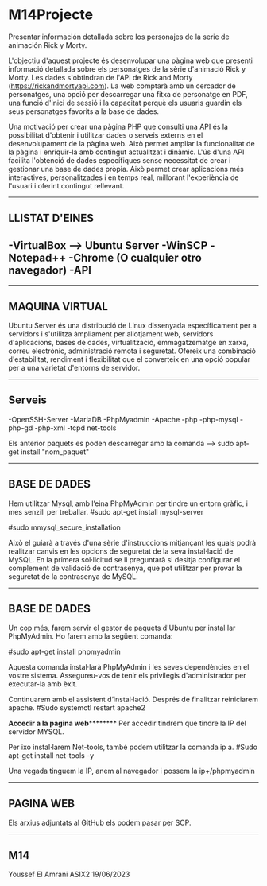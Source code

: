 # M14Projecte
Presentar información detallada sobre los personajes de la serie de animación Rick y Morty.

L'objectiu d'aquest projecte és desenvolupar una pàgina web que presenti informació detallada 
sobre els personatges de la sèrie d'animació Rick y Morty. Les dades s'obtindran de l'API de 
Rick and Morty (https://rickandmortyapi.com). La web comptarà amb un cercador de personatges, 
una opció per descarregar una fitxa de personatge en PDF, una funció d'inici de sessió i la capacitat 
perquè els usuaris guardin els seus personatges favorits a la base de dades.

Una motivació per crear una pàgina PHP que consulti una API és la possibilitat d'obtenir i utilitzar dades o 
serveis externs en el desenvolupament de la pàgina web. Això permet ampliar la funcionalitat de la pàgina i 
enriquir-la amb contingut actualitzat i dinàmic. L'ús d'una API facilita l'obtenció de dades específiques sense 
necessitat de crear i gestionar una base de dades pròpia. Això permet crear aplicacions més interactives, 
personalitzades i en temps real, millorant l'experiència de l'usuari i oferint contingut rellevant.

-----------------------------------------
LLISTAT D'EINES
----------------------------------------
-VirtualBox --> Ubuntu Server
-WinSCP
-Notepad++
-Chrome (O cualquier otro navegador)
-API
-----------------------------------------

-----------------------------------------
MAQUINA VIRTUAL
----------------------------------------
Ubuntu Server és una distribució de Linux dissenyada específicament per a servidors i s'utilitza àmpliament per 
allotjament web, servidors d'aplicacions, bases de dades, virtualització, emmagatzematge en xarxa, correu electrònic, 
administració remota i seguretat. Ofereix una combinació d'estabilitat, rendiment i flexibilitat que el converteix en 
una opció popular per a una varietat d'entorns de servidor.

-----------------------------------------
Serveis
----------------------------------------
-OpenSSH-Server
-MariaDB
-PhpMyadmin
-Apache
-php
-php-mysql
-php-gd
-php-xml
-tcpd
net-tools

Els anterior paquets es poden descarregar amb la comanda --> sudo apt-get install "nom_paquet"

-----------------------------------------
BASE DE DADES
----------------------------------------
Hem utilitzar Mysql, amb l’eina PhpMyAdmin per tindre un entorn gràfic, i mes senzill per treballar.
 #sudo apt-get install mysql-server
 
 #sudo mmysql_secure_installation
 
 Això el guiarà a través d'una sèrie d'instruccions mitjançant les quals podrà realitzar canvis en 
 les opcions de seguretat de la seva instal·lació de MySQL. En la primera sol·licitud se li preguntarà 
 si desitja configurar el complement de validació de contrasenya, que pot utilitzar per provar la seguretat de la contrasenya de MySQL.

-----------------------------------------
BASE DE DADES
----------------------------------------

Un cop més, farem servir el gestor de paquets d'Ubuntu per instal·lar PhpMyAdmin. Ho farem amb la següent comanda:

#sudo apt-get install phpmyadmin

Aquesta comanda instal·larà PhpMyAdmin i les seves dependències en el vostre sistema. 
Assegureu-vos de tenir els privilegis d'administrador per executar-la amb èxit.

Continuarem amb el assistent d’instal·lació. Després de finalitzar reiniciarem apache.
#Sudo systemctl restart apache2

********Accedir a la pagina web****************
Per accedir tindrem que tindre la IP del servidor MYSQL.

Per ixo instal·larem Net-tools, també podem utilitzar la comanda ip a.
#Sudo apt-get install net-tools -y

Una vegada tinguem la IP, anem al navegador i possem la ip+/phpmyadmin



-----------------------------------------
PAGINA WEB
----------------------------------------
Els arxius adjuntats al GitHub els podem pasar per SCP.

-----------------------------------------
M14
----------------------------------------
Youssef El Amrani
ASIX2
19/06/2023
